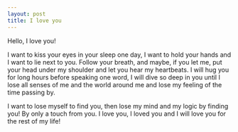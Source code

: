 ```yaml
---
layout: post
title: I love you
---
```


Hello, I love you!

I want to kiss your eyes in your sleep one day, I want to hold your hands and I want to lie next to you. Follow your breath, and maybe, if you let me, put your head under my shoulder and let you hear my heartbeats. I will hug you for long hours before speaking one word, I will dive so deep in you until I lose all senses of me and the world around me and lose my feeling of the time passing by.

I want to lose myself to find you, then lose my mind and my logic by finding you! By only a touch from you. I love you, I loved you and I will love you for the rest of my life!
